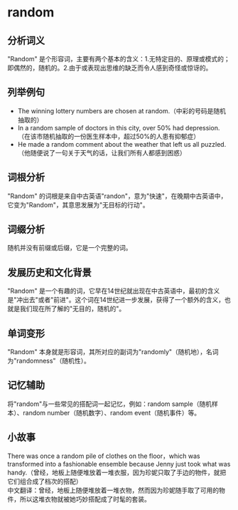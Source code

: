 # random

## 分析词义

  

"Random" 是个形容词，主要有两个基本的含义：1.无特定目的、原理或模式的；即偶然的，随机的。2.由于或表现出思维的缺乏而令人感到奇怪或惊讶的。

  

## 列举例句

  

*   The winning lottery numbers are chosen at random.（中彩的号码是随机抽取的）
*   In a random sample of doctors in this city, over 50% had depression.（在该市随机抽取的一份医生样本中，超过50%的人患有抑郁症）
*   He made a random comment about the weather that left us all puzzled.（他随便说了一句关于天气的话，让我们所有人都感到困惑）

  

## 词根分析

  

"Random" 的词根是来自中古英语"randon"，意为"快速"，在晚期中古英语中，它变为"Random"，其意思发展为"无目标的行动"。

  

## 词缀分析

  

随机并没有前缀或后缀，它是一个完整的词。

  

## 发展历史和文化背景

  

"Random" 是一个有趣的词，它早在14世纪就出现在中古英语中，最初的含义是"冲出去"或者"前进"。这个词在14世纪进一步发展，获得了一个额外的含义，也就是我们现在所了解的"无目的，随机的"。

  

## 单词变形

  

"Random" 本身就是形容词，其所对应的副词为"randomly"（随机地），名词为"randomness"（随机性）。

  

## 记忆辅助

  

将"random"与一些常见的搭配词一起记忆，例如：random sample（随机样本）、random number（随机数字）、random event（随机事件）等。

  

## 小故事

  

There was once a random pile of clothes on the floor，which was transformed into a fashionable ensemble because Jenny just took what was handy.（曾经，地板上随便堆放着一堆衣服，因为珍妮只取了手边的物件，就把它们组合成了档次的搭配）  
中文翻译：曾经，地板上随便堆放着一堆衣物，然而因为珍妮随手取了可用的物件，所以这堆衣物就被她巧妙搭配成了时髦的套装。
